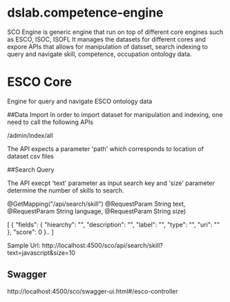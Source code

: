 # dslab.competence-engine
SCO Engine is generic engine that run on top of different core engines such as ESCO, ISOC, ISOFL 
It manages the datasets for different cores and expore APIs that allows for manipulation of datsset, search indexing
to query and navigate skill, competence, occupation ontology data.

# ESCO Core
Engine for query and navigate ESCO ontology data

##Data Import
In order to import dataset for manipulation and indexing, one need to call the following APIs

/admin/index/all

The API expects a parameter 'path' which corresponds to location of dataset csv files

##Search Query

The API execpt 'text' parameter as input search key and 'size' parameter determine the number of skills to search.

@GetMapping("/api/search/skill")
	@RequestParam String text,
	@RequestParam String language,
	@RequestParam String size)

[
    {
        "fields": {
            "hiearchy": "",
            "description": "",
            "label": "",
            "type": "",
            "uri": ""
        },
        "score": 0
    }..
]

Sample Url: http://localhost:4500/sco/api/search/skill?text=javascript&size=10

## Swagger
http://localhost:4500/sco/swagger-ui.html#/esco-controller
